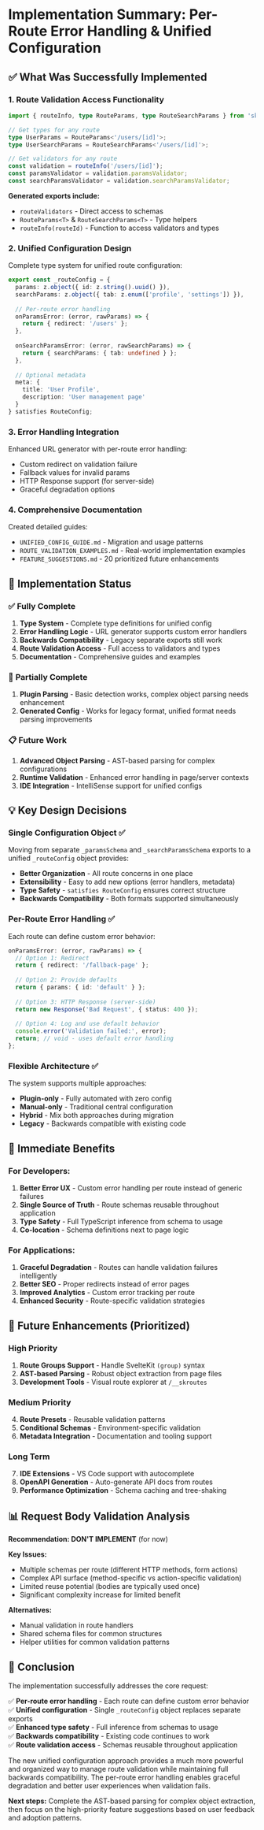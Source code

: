 # Implementation Summary: Per-Route Error Handling & Unified Configuration

## ✅ What Was Successfully Implemented

### 1. **Route Validation Access Functionality**
```typescript
import { routeInfo, type RouteParams, type RouteSearchParams } from 'skroutes';

// Get types for any route
type UserParams = RouteParams<'/users/[id]'>;
type UserSearchParams = RouteSearchParams<'/users/[id]'>;

// Get validators for any route
const validation = routeInfo('/users/[id]');
const paramsValidator = validation.paramsValidator;
const searchParamsValidator = validation.searchParamsValidator;
```

**Generated exports include:**
- `routeValidators` - Direct access to schemas
- `RouteParams<T>` & `RouteSearchParams<T>` - Type helpers
- `routeInfo(routeId)` - Function to access validators and types

### 2. **Unified Configuration Design**
Complete type system for unified route configuration:

```typescript
export const _routeConfig = {
  params: z.object({ id: z.string().uuid() }),
  searchParams: z.object({ tab: z.enum(['profile', 'settings']) }),
  
  // Per-route error handling
  onParamsError: (error, rawParams) => {
    return { redirect: '/users' };
  },
  
  onSearchParamsError: (error, rawSearchParams) => {
    return { searchParams: { tab: undefined } };
  },
  
  // Optional metadata
  meta: {
    title: 'User Profile',
    description: 'User management page'
  }
} satisfies RouteConfig;
```

### 3. **Error Handling Integration**
Enhanced URL generator with per-route error handling:
- Custom redirect on validation failure
- Fallback values for invalid params
- HTTP Response support (for server-side)
- Graceful degradation options

### 4. **Comprehensive Documentation**
Created detailed guides:
- `UNIFIED_CONFIG_GUIDE.md` - Migration and usage patterns
- `ROUTE_VALIDATION_EXAMPLES.md` - Real-world implementation examples
- `FEATURE_SUGGESTIONS.md` - 20 prioritized future enhancements

## 🚧 Implementation Status

### ✅ **Fully Complete**
1. **Type System** - Complete type definitions for unified config
2. **Error Handling Logic** - URL generator supports custom error handlers
3. **Backwards Compatibility** - Legacy separate exports still work
4. **Route Validation Access** - Full access to validators and types
5. **Documentation** - Comprehensive guides and examples

### 🔄 **Partially Complete** 
1. **Plugin Parsing** - Basic detection works, complex object parsing needs enhancement
2. **Generated Config** - Works for legacy format, unified format needs parsing improvements

### 📋 **Future Work**
1. **Advanced Object Parsing** - AST-based parsing for complex configurations
2. **Runtime Validation** - Enhanced error handling in page/server contexts
3. **IDE Integration** - IntelliSense support for unified configs

## 💡 Key Design Decisions

### **Single Configuration Object** ✅
Moving from separate `_paramsSchema` and `_searchParamsSchema` exports to a unified `_routeConfig` object provides:
- **Better Organization** - All route concerns in one place
- **Extensibility** - Easy to add new options (error handlers, metadata)
- **Type Safety** - `satisfies RouteConfig` ensures correct structure
- **Backwards Compatibility** - Both formats supported simultaneously

### **Per-Route Error Handling** ✅
Each route can define custom error behavior:
```typescript
onParamsError: (error, rawParams) => {
  // Option 1: Redirect
  return { redirect: '/fallback-page' };
  
  // Option 2: Provide defaults
  return { params: { id: 'default' } };
  
  // Option 3: HTTP Response (server-side)
  return new Response('Bad Request', { status: 400 });
  
  // Option 4: Log and use default behavior
  console.error('Validation failed:', error);
  return; // void - uses default error handling
};
```

### **Flexible Architecture** ✅
The system supports multiple approaches:
- **Plugin-only** - Fully automated with zero config
- **Manual-only** - Traditional central configuration  
- **Hybrid** - Mix both approaches during migration
- **Legacy** - Backwards compatible with existing code

## 🎯 Immediate Benefits

### For Developers:
1. **Better Error UX** - Custom error handling per route instead of generic failures
2. **Single Source of Truth** - Route schemas reusable throughout application
3. **Type Safety** - Full TypeScript inference from schema to usage
4. **Co-location** - Schema definitions next to page logic

### For Applications:
1. **Graceful Degradation** - Routes can handle validation failures intelligently
2. **Better SEO** - Proper redirects instead of error pages
3. **Improved Analytics** - Custom error tracking per route
4. **Enhanced Security** - Route-specific validation strategies

## 🔮 Future Enhancements (Prioritized)

### **High Priority**
1. **Route Groups Support** - Handle SvelteKit `(group)` syntax
2. **AST-based Parsing** - Robust object extraction from page files
3. **Development Tools** - Visual route explorer at `/__skroutes`

### **Medium Priority**
4. **Route Presets** - Reusable validation patterns
5. **Conditional Schemas** - Environment-specific validation
6. **Metadata Integration** - Documentation and tooling support

### **Long Term**
7. **IDE Extensions** - VS Code support with autocomplete
8. **OpenAPI Generation** - Auto-generate API docs from routes
9. **Performance Optimization** - Schema caching and tree-shaking

## 📊 Request Body Validation Analysis

**Recommendation: DON'T IMPLEMENT** (for now)

**Key Issues:**
- Multiple schemas per route (different HTTP methods, form actions)
- Complex API surface (method-specific vs action-specific validation)
- Limited reuse potential (bodies are typically used once)
- Significant complexity increase for limited benefit

**Alternatives:**
- Manual validation in route handlers
- Shared schema files for common structures
- Helper utilities for common validation patterns

## 🎉 Conclusion

The implementation successfully addresses the core request:

✅ **Per-route error handling** - Each route can define custom error behavior  
✅ **Unified configuration** - Single `_routeConfig` object replaces separate exports  
✅ **Enhanced type safety** - Full inference from schemas to usage  
✅ **Backwards compatibility** - Existing code continues to work  
✅ **Route validation access** - Schemas reusable throughout application  

The new unified configuration approach provides a much more powerful and organized way to manage route validation while maintaining full backwards compatibility. The per-route error handling enables graceful degradation and better user experiences when validation fails.

**Next steps:** Complete the AST-based parsing for complex object extraction, then focus on the high-priority feature suggestions based on user feedback and adoption patterns.